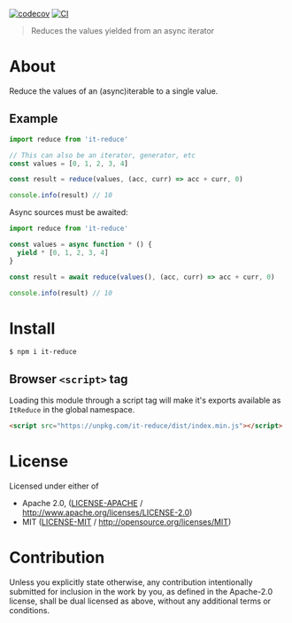 [![codecov](https://img.shields.io/codecov/c/github/achingbrain/it.svg?style=flat-square)](https://codecov.io/gh/achingbrain/it)
[![CI](https://img.shields.io/github/actions/workflow/status/achingbrain/it/js-test-and-release.yml?branch=master\&style=flat-square)](https://github.com/achingbrain/it/actions/workflows/js-test-and-release.yml?query=branch%3Amaster)

> Reduces the values yielded from an async iterator

# About

Reduce the values of an (async)iterable to a single value.

## Example

```javascript
import reduce from 'it-reduce'

// This can also be an iterator, generator, etc
const values = [0, 1, 2, 3, 4]

const result = reduce(values, (acc, curr) => acc + curr, 0)

console.info(result) // 10
```

Async sources must be awaited:

```javascript
import reduce from 'it-reduce'

const values = async function * () {
  yield * [0, 1, 2, 3, 4]
}

const result = await reduce(values(), (acc, curr) => acc + curr, 0)

console.info(result) // 10
```

# Install

```console
$ npm i it-reduce
```

## Browser `<script>` tag

Loading this module through a script tag will make it's exports available as `ItReduce` in the global namespace.

```html
<script src="https://unpkg.com/it-reduce/dist/index.min.js"></script>
```

# License

Licensed under either of

- Apache 2.0, ([LICENSE-APACHE](LICENSE-APACHE) / <http://www.apache.org/licenses/LICENSE-2.0>)
- MIT ([LICENSE-MIT](LICENSE-MIT) / <http://opensource.org/licenses/MIT>)

# Contribution

Unless you explicitly state otherwise, any contribution intentionally submitted for inclusion in the work by you, as defined in the Apache-2.0 license, shall be dual licensed as above, without any additional terms or conditions.

